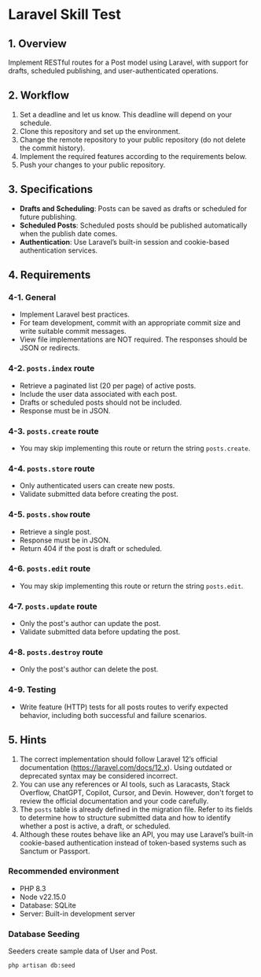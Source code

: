 # Laravel Skill Test

## 1. Overview

Implement RESTful routes for a Post model using Laravel, with support for drafts, scheduled publishing, and user-authenticated operations.

## 2. Workflow

1. Set a deadline and let us know. This deadline will depend on your schedule.
2. Clone this repository and set up the environment.
3. Change the remote repository to your public repository (do not delete the commit history).
4. Implement the required features according to the requirements below.
5. Push your changes to your public repository.

## 3. Specifications

- **Drafts and Scheduling**: Posts can be saved as drafts or scheduled for future publishing.
- **Scheduled Posts**: Scheduled posts should be published automatically when the publish date comes.
- **Authentication**: Use Laravel’s built-in session and cookie-based authentication services.

## 4. Requirements

### 4-1. General

- Implement Laravel best practices.
- For team development, commit with an appropriate commit size and write suitable commit messages.
- View file implementations are NOT required. The responses should be JSON or redirects.

### 4-2. `posts.index` route

- Retrieve a paginated list (20 per page) of active posts.
- Include the user data associated with each post.
- Drafts or scheduled posts should not be included.
- Response must be in JSON.

### 4-3. `posts.create` route

- You may skip implementing this route or return the string `posts.create`.

### 4-4. `posts.store` route

- Only authenticated users can create new posts.
- Validate submitted data before creating the post.

### 4-5. `posts.show` route

- Retrieve a single post.
- Response must be in JSON.
- Return 404 if the post is draft or scheduled.

### 4-6. `posts.edit` route

- You may skip implementing this route or return the string `posts.edit`.

### 4-7. `posts.update` route

- Only the post's author can update the post.
- Validate submitted data before updating the post.

### 4-8. `posts.destroy` route

- Only the post's author can delete the post.

### 4-9. Testing
- Write feature (HTTP) tests for all posts routes to verify expected behavior, including both successful and failure scenarios.

## 5. Hints

1. The correct implementation should follow Laravel 12’s official documentation (https://laravel.com/docs/12.x). Using outdated or deprecated syntax may be considered incorrect.
2. You can use any references or AI tools, such as Laracasts, Stack Overflow, ChatGPT, Copilot, Cursor, and Devin. However, don't forget to review the official documentation and your code carefully.
3. The `posts` table is already defined in the migration file. Refer to its fields to determine how to structure submitted data and how to identify whether a post is active, a draft, or scheduled.
4. Although these routes behave like an API, you may use Laravel’s built-in cookie-based authentication instead of token-based systems such as Sanctum or Passport.

### Recommended environment

- PHP 8.3
- Node v22.15.0
- Database: SQLite
- Server: Built-in development server

### Database Seeding

Seeders create sample data of User and Post.

```
php artisan db:seed
```

